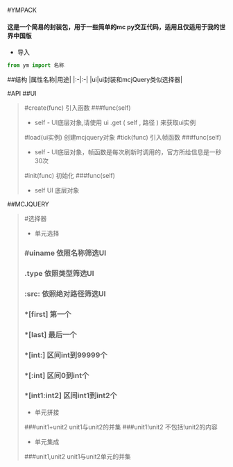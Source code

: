 #YMPACK
#### 这是一个简易的封装包，用于一些简单的mc py交互代码，适用且仅适用于我的世界中国版
- 导入
```python
from ym import 名称
```
##结构
|属性名称|用途|
|:-|:-|
|ui|ui封装和mcjQuery类似选择器|

#API
##UI
>#create(func) 引入函数
>###func(self)
>- self - UI底层对象,请使用 ui .get ( self , 路径 ) 来获取ui实例
>
>#load(ui实例) 创建mcjquery对象 
>#tick(func) 引入帧函数
>###func(self)
>- self - UI底层对象，帧函数是每次刷新时调用的，官方所给信息是一秒30次
>
>#init(func) 初始化
>###func(self) 
>- self UI 底层对象

##MCJQUERY
>#选择器
>- 单元选择
>
>### #uiname 依照名称筛选UI
>### .type 依照类型筛选UI
>### :src: 依照绝对路径筛选UI
>### *[first] 第一个
>### *[last] 最后一个
>### *[int:] 区间int到99999个
>### *[:int] 区间0到int个
>### *[int1:int2] 区间int1到int2个
>- 单元拼接
>
>###unit1+unit2 unit1与unit2的并集
>###unit1!unit2 不包括!unit2的内容
>- 单元集成
>
>###unit1,unit2 unit1与unit2单元的并集

